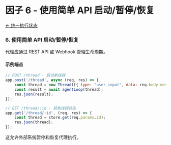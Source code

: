 # 因子 6 - 使用简单 API 启动/暂停/恢复

[← 统一执行状态](factor-05-unify-execution-state.md)

### 6. 使用简单 API 启动/暂停/恢复

代理应通过 REST API 或 Webhook 管理生命周期。

#### 示例端点

```javascript
// POST /thread - 启动新线程
app.post('/thread', async (req, res) => {
    const thread = new Thread([{ type: "user_input", data: req.body.message }]);
    const result = await agentLoop(thread);
    res.json(result);
});

// GET /thread/:id - 获取线程状态
app.get('/thread/:id', (req, res) => {
    const thread = store.get(req.params.id);
    res.json(thread);
});
```

这允许外部系统暂停和恢复代理执行。